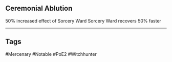 ## Ceremonial Ablution
50% increased effect of Sorcery Ward
Sorcery Ward recovers 50% faster

---
## Tags
#Mercenary
#Notable
#PoE2
#Witchhunter
